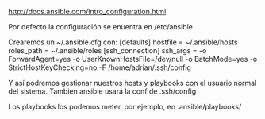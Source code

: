 http://docs.ansible.com/intro_configuration.html

Por defecto la configuración se enuentra en /etc/ansible


Crearemos un ~/.ansible.cfg con:
[defaults]
hostfile       = ~/.ansible/hosts
roles_path    = ~/.ansible/roles
[ssh_connection]
ssh_args = -o ForwardAgent=yes -o UserKnownHostsFile=/dev/null -o BatchMode=yes -o StrictHostKeyChecking=no -F /home/adrian/.ssh/config


Y así podremos gestionar nuestros hosts y playbooks con el usuario normal del sistema.
Tambien ansible usará la conf de .ssh/config

Los playbooks los podemos meter, por ejemplo, en .ansible/playbooks/


